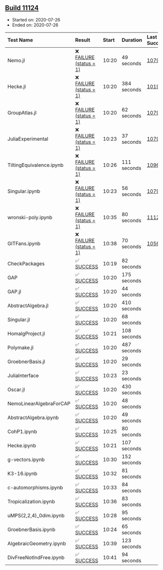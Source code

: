 ## [Build 11124](https://oscarci.mathematik.uni-kl.de/job/oscar/11124/)

* Started on: 2020-07-26
* Ended on: 2020-07-26

| Test Name    | Result | Start | Duration | Last Success | First Failure |
|:-------------|:-------|:------|:---------|:-------------|:--------------|
| Nemo.jl | ❌ [FAILURE (status = 1)](https://oscarci.mathematik.uni-kl.de/job/oscar/11124/artifact/logs/build-11124/Nemo.jl.log) | 10:20 | 49 seconds | [10790](https://oscarci.mathematik.uni-kl.de/job/oscar/10790/) | [10791](https://oscarci.mathematik.uni-kl.de/job/oscar/10791/) |
| Hecke.jl | ❌ [FAILURE (status = 1)](https://oscarci.mathematik.uni-kl.de/job/oscar/11124/artifact/logs/build-11124/Hecke.jl.log) | 10:20 | 384 seconds | [10197](https://oscarci.mathematik.uni-kl.de/job/oscar/10197/) | [10198](https://oscarci.mathematik.uni-kl.de/job/oscar/10198/) |
| GroupAtlas.jl | ❌ [FAILURE (status = 1)](https://oscarci.mathematik.uni-kl.de/job/oscar/11124/artifact/logs/build-11124/GroupAtlas.jl.log) | 10:20 | 62 seconds | [10790](https://oscarci.mathematik.uni-kl.de/job/oscar/10790/) | [10791](https://oscarci.mathematik.uni-kl.de/job/oscar/10791/) |
| JuliaExperimental | ❌ [FAILURE (status = 1)](https://oscarci.mathematik.uni-kl.de/job/oscar/11124/artifact/logs/build-11124/JuliaExperimental.log) | 10:23 | 37 seconds | [10790](https://oscarci.mathematik.uni-kl.de/job/oscar/10790/) | [10791](https://oscarci.mathematik.uni-kl.de/job/oscar/10791/) |
| TiltingEquivalence.ipynb | ❌ [FAILURE (status = 1)](https://oscarci.mathematik.uni-kl.de/job/oscar/11124/artifact/logs/build-11124/TiltingEquivalence.ipynb.log) | 10:26 | 111 seconds | [10962](https://oscarci.mathematik.uni-kl.de/job/oscar/10962/) | [10963](https://oscarci.mathematik.uni-kl.de/job/oscar/10963/) |
| Singular.ipynb | ❌ [FAILURE (status = 1)](https://oscarci.mathematik.uni-kl.de/job/oscar/11124/artifact/logs/build-11124/Singular.ipynb.log) | 10:23 | 56 seconds | [10790](https://oscarci.mathematik.uni-kl.de/job/oscar/10790/) | [10791](https://oscarci.mathematik.uni-kl.de/job/oscar/10791/) |
| wronski-poly.ipynb | ❌ [FAILURE (status = 1)](https://oscarci.mathematik.uni-kl.de/job/oscar/11124/artifact/logs/build-11124/wronski-poly.ipynb.log) | 10:35 | 80 seconds | [11121](https://oscarci.mathematik.uni-kl.de/job/oscar/11121/) | [11122](https://oscarci.mathematik.uni-kl.de/job/oscar/11122/) |
| GITFans.ipynb | ❌ [FAILURE (status = 1)](https://oscarci.mathematik.uni-kl.de/job/oscar/11124/artifact/logs/build-11124/GITFans.ipynb.log) | 10:38 | 70 seconds | [10566](https://oscarci.mathematik.uni-kl.de/job/oscar/10566/) | [10567](https://oscarci.mathematik.uni-kl.de/job/oscar/10567/) |
| CheckPackages | ✅ [SUCCESS](https://oscarci.mathematik.uni-kl.de/job/oscar/11124/artifact/logs/build-11124/CheckPackages.log) | 10:19 | 82 seconds |  |  |
| GAP | ✅ [SUCCESS](https://oscarci.mathematik.uni-kl.de/job/oscar/11124/artifact/logs/build-11124/GAP.log) | 10:20 | 175 seconds |  |  |
| GAP.jl | ✅ [SUCCESS](https://oscarci.mathematik.uni-kl.de/job/oscar/11124/artifact/logs/build-11124/GAP.jl.log) | 10:20 | 44 seconds |  |  |
| AbstractAlgebra.jl | ✅ [SUCCESS](https://oscarci.mathematik.uni-kl.de/job/oscar/11124/artifact/logs/build-11124/AbstractAlgebra.jl.log) | 10:20 | 410 seconds |  |  |
| Singular.jl | ✅ [SUCCESS](https://oscarci.mathematik.uni-kl.de/job/oscar/11124/artifact/logs/build-11124/Singular.jl.log) | 10:20 | 68 seconds |  |  |
| HomalgProject.jl | ✅ [SUCCESS](https://oscarci.mathematik.uni-kl.de/job/oscar/11124/artifact/logs/build-11124/HomalgProject.jl.log) | 10:21 | 108 seconds |  |  |
| Polymake.jl | ✅ [SUCCESS](https://oscarci.mathematik.uni-kl.de/job/oscar/11124/artifact/logs/build-11124/Polymake.jl.log) | 10:20 | 487 seconds |  |  |
| GroebnerBasis.jl | ✅ [SUCCESS](https://oscarci.mathematik.uni-kl.de/job/oscar/11124/artifact/logs/build-11124/GroebnerBasis.jl.log) | 10:20 | 29 seconds |  |  |
| JuliaInterface | ✅ [SUCCESS](https://oscarci.mathematik.uni-kl.de/job/oscar/11124/artifact/logs/build-11124/JuliaInterface.log) | 10:23 | 23 seconds |  |  |
| Oscar.jl | ✅ [SUCCESS](https://oscarci.mathematik.uni-kl.de/job/oscar/11124/artifact/logs/build-11124/Oscar.jl.log) | 10:20 | 430 seconds |  |  |
| NemoLinearAlgebraForCAP | ✅ [SUCCESS](https://oscarci.mathematik.uni-kl.de/job/oscar/11124/artifact/logs/build-11124/NemoLinearAlgebraForCAP.log) | 10:20 | 48 seconds |  |  |
| AbstractAlgebra.ipynb | ✅ [SUCCESS](https://oscarci.mathematik.uni-kl.de/job/oscar/11124/artifact/logs/build-11124/AbstractAlgebra.ipynb.log) | 10:20 | 49 seconds |  |  |
| CohP1.ipynb | ✅ [SUCCESS](https://oscarci.mathematik.uni-kl.de/job/oscar/11124/artifact/logs/build-11124/CohP1.ipynb.log) | 10:25 | 80 seconds |  |  |
| Hecke.ipynb | ✅ [SUCCESS](https://oscarci.mathematik.uni-kl.de/job/oscar/11124/artifact/logs/build-11124/Hecke.ipynb.log) | 10:21 | 107 seconds |  |  |
| g-vectors.ipynb | ✅ [SUCCESS](https://oscarci.mathematik.uni-kl.de/job/oscar/11124/artifact/logs/build-11124/g-vectors.ipynb.log) | 10:30 | 152 seconds |  |  |
| K3-16.ipynb | ✅ [SUCCESS](https://oscarci.mathematik.uni-kl.de/job/oscar/11124/artifact/logs/build-11124/K3-16.ipynb.log) | 10:32 | 81 seconds |  |  |
| c-automorphisms.ipynb | ✅ [SUCCESS](https://oscarci.mathematik.uni-kl.de/job/oscar/11124/artifact/logs/build-11124/c-automorphisms.ipynb.log) | 10:33 | 84 seconds |  |  |
| Tropicalization.ipynb | ✅ [SUCCESS](https://oscarci.mathematik.uni-kl.de/job/oscar/11124/artifact/logs/build-11124/Tropicalization.ipynb.log) | 10:36 | 83 seconds |  |  |
| uMPS(2,2,4)_0dim.ipynb | ✅ [SUCCESS](https://oscarci.mathematik.uni-kl.de/job/oscar/11124/artifact/logs/build-11124/uMPS-2-2-4-_0dim.ipynb.log) | 10:28 | 95 seconds |  |  |
| GroebnerBasis.ipynb | ✅ [SUCCESS](https://oscarci.mathematik.uni-kl.de/job/oscar/11124/artifact/logs/build-11124/GroebnerBasis.ipynb.log) | 10:24 | 65 seconds |  |  |
| AlgebraicGeometry.ipynb | ✅ [SUCCESS](https://oscarci.mathematik.uni-kl.de/job/oscar/11124/artifact/logs/build-11124/AlgebraicGeometry.ipynb.log) | 10:39 | 123 seconds |  |  |
| DivFreeNotIndFree.ipynb | ✅ [SUCCESS](https://oscarci.mathematik.uni-kl.de/job/oscar/11124/artifact/logs/build-11124/DivFreeNotIndFree.ipynb.log) | 10:41 | 94 seconds |  |  |

